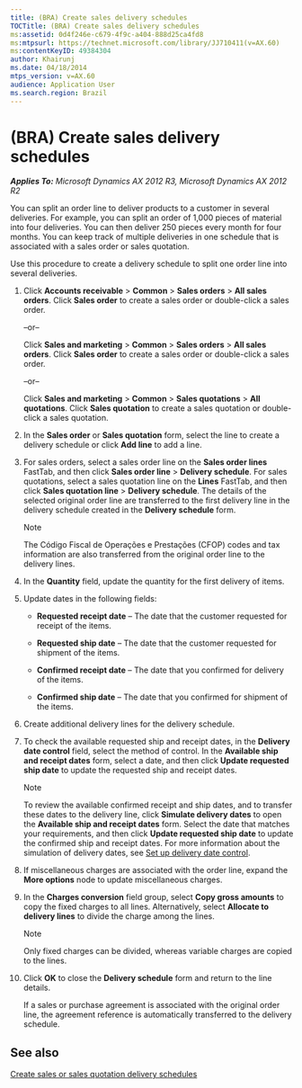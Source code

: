 ```yaml
---
title: (BRA) Create sales delivery schedules
TOCTitle: (BRA) Create sales delivery schedules
ms:assetid: 0d4f246e-c679-4f9c-a404-888d25ca4fd8
ms:mtpsurl: https://technet.microsoft.com/library/JJ710411(v=AX.60)
ms:contentKeyID: 49384304
author: Khairunj
ms.date: 04/18/2014
mtps_version: v=AX.60
audience: Application User
ms.search.region: Brazil
---
```


# (BRA) Create sales delivery schedules 


_**Applies To:** Microsoft Dynamics AX 2012 R3, Microsoft Dynamics AX 2012 R2_

You can split an order line to deliver products to a customer in several deliveries. For example, you can split an order of 1,000 pieces of material into four deliveries. You can then deliver 250 pieces every month for four months. You can keep track of multiple deliveries in one schedule that is associated with a sales order or sales quotation.

Use this procedure to create a delivery schedule to split one order line into several deliveries.

1.  Click **Accounts receivable** \> **Common** \> **Sales orders** \> **All sales orders**. Click **Sales order** to create a sales order or double-click a sales order.
    
    –or–
    
    Click **Sales and marketing** \> **Common** \> **Sales orders** \> **All sales orders**. Click **Sales order** to create a sales order or double-click a sales order.
    
    –or–
    
    Click **Sales and marketing** \> **Common** \> **Sales quotations** \> **All quotations**. Click **Sales quotation** to create a sales quotation or double-click a sales quotation.

2.  In the **Sales order** or **Sales quotation** form, select the line to create a delivery schedule or click **Add line** to add a line.

3.  For sales orders, select a sales order line on the **Sales order lines** FastTab, and then click **Sales order line** \> **Delivery schedule**. For sales quotations, select a sales quotation line on the **Lines** FastTab, and then click **Sales quotation line** \> **Delivery schedule**. The details of the selected original order line are transferred to the first delivery line in the delivery schedule created in the **Delivery schedule** form.
    

    > [!NOTE]
    > <P>The Código Fiscal de Operações e Prestações (CFOP) codes and tax information are also transferred from the original order line to the delivery lines.</P>



4.  In the **Quantity** field, update the quantity for the first delivery of items.

5.  Update dates in the following fields:
    
      - **Requested receipt date** – The date that the customer requested for receipt of the items.
    
      - **Requested ship date** – The date that the customer requested for shipment of the items.
    
      - **Confirmed receipt date** – The date that you confirmed for delivery of the items.
    
      - **Confirmed ship date** – The date that you confirmed for shipment of the items.

6.  Create additional delivery lines for the delivery schedule.

7.  To check the available requested ship and receipt dates, in the **Delivery date control** field, select the method of control. In the **Available ship and receipt dates** form, select a date, and then click **Update requested ship date** to update the requested ship and receipt dates.
    

    > [!NOTE]
    > <P>To review the available confirmed receipt and ship dates, and to transfer these dates to the delivery line, click <STRONG>Simulate delivery dates</STRONG> to open the <STRONG>Available ship and receipt dates</STRONG> form. Select the date that matches your requirements, and then click <STRONG>Update requested ship date</STRONG> to update the confirmed ship and receipt dates. For more information about the simulation of delivery dates, see <A href="set-up-delivery-date-control.md">Set up delivery date control</A>.</P>



8.  If miscellaneous charges are associated with the order line, expand the **More options** node to update miscellaneous charges.

9.  In the **Charges conversion** field group, select **Copy gross amounts** to copy the fixed charges to all lines. Alternatively, select **Allocate to delivery lines** to divide the charge among the lines.
    

    > [!NOTE]
    > <P>Only fixed charges can be divided, whereas variable charges are copied to the lines.</P>



10. Click **OK** to close the **Delivery schedule** form and return to the line details.
    
    If a sales or purchase agreement is associated with the original order line, the agreement reference is automatically transferred to the delivery schedule.

## See also

[Create sales or sales quotation delivery schedules](create-sales-or-sales-quotation-delivery-schedules.md)

  


